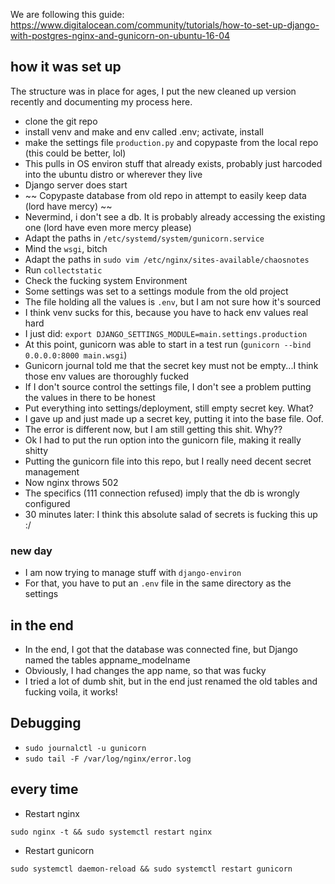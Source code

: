 We are following this guide: <https://www.digitalocean.com/community/tutorials/how-to-set-up-django-with-postgres-nginx-and-gunicorn-on-ubuntu-16-04>

## how it was set up

The structure was in place for ages, I put the new cleaned up version recently and documenting my process here.

* clone the git repo
* install venv and make and env called .env; activate, install
* make the settings file `production.py` and copypaste from the local repo (this could be better, lol)
* This pulls in OS environ stuff that already exists, probably just harcoded into the ubuntu distro or wherever they live
* Django server does start
* ~~ Copypaste database from old repo in attempt to easily keep data (lord have mercy) ~~
* Nevermind, i don't see a db. It is probably already accessing the existing one (lord have even more mercy please)
* Adapt the paths in `/etc/systemd/system/gunicorn.service`
* Mind the `wsgi`, bitch
* Adapt the paths in `sudo vim /etc/nginx/sites-available/chaosnotes`
* Run `collectstatic`
* Check the fucking system Environment
* Some settings was set to a settings module from the old project
* The file holding all the values is `.env`, but I am not sure how it's sourced
* I think venv sucks for this, because you have to hack env values real hard
* I just did: `export DJANGO_SETTINGS_MODULE=main.settings.production`
* At this point, gunicorn was able to start in a test run (`gunicorn --bind 0.0.0.0:8000 main.wsgi`)
* Gunicorn journal told me that the secret key must not be empty...I think those env values are thoroughly fucked
* If I don't source control the settings file, I don't see a problem putting the values in there to be honest
* Put everything into settings/deployment, still empty secret key. What?
* I gave up and just made up a secret key, putting it into the base file. Oof.
* The error is different now, but I am still getting this shit. Why??
* Ok I had to put the run option into the gunicorn file, making it really shitty
* Putting the gunicorn file into this repo, but I really need decent secret management
* Now nginx throws 502
* The specifics (111 connection refused) imply that the db is wrongly configured
* 30 minutes later: I think this absolute salad of secrets is fucking this up :/

### new day
* I am now trying to manage stuff with `django-environ`
* For that, you have to put an `.env` file in the same directory as the settings

## in the end

* In the end, I got that the database was connected fine, but Django named the tables appname_modelname
* Obviously, I had changes the app name, so that was fucky
* I tried a lot of dumb shit, but in the end just renamed the old tables and fucking voila, it works!

## Debugging
* `sudo journalctl -u gunicorn`
* `sudo tail -F /var/log/nginx/error.log`

## every time

* Restart nginx

```
sudo nginx -t && sudo systemctl restart nginx
```

* Restart gunicorn

```
sudo systemctl daemon-reload && sudo systemctl restart gunicorn
```
